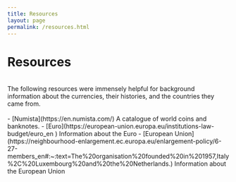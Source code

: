 ```yaml
---
title: Resources 
layout: page
permalink: /resources.html
---
```

# Resources
<br>
The following resources were immensely helpful for background information about the currencies, their histories, and the countries they came from. 
<br>
<br>
- [Numista](https://en.numista.com/) A catalogue of world coins and banknotes. 
- [Euro](https://european-union.europa.eu/institutions-law-budget/euro_en ) Information about the Euro
- [European Union](https://neighbourhood-enlargement.ec.europa.eu/enlargement-policy/6-27-members_en#:~:text=The%20organisation%20founded%20in%201957,Italy%2C%20Luxembourg%20and%20the%20Netherlands.) Information about the European Union






